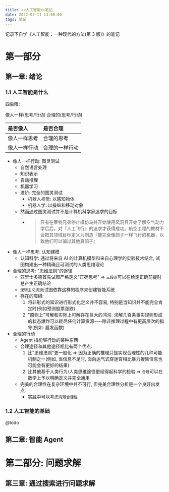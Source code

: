 ```yaml
---
title: <<人工智能>>笔记
date: 2022-07-11 13:00:00
tags: 笔记
---
```


记录下自学《人工智能：一种现代的方法(第 3 版)》的笔记

# 第一部分

## 第一章: 绪论

### 1.1 人工智能是什么

四象限:

像人一样(思考/行动)
合理的(思考/行动)

| 是否像人     | 是否合理       |
| :----------- | :------------- |
| 像人一样思考 | 合理的思考     |
| 像人一样行动 | 合理的一样行动 |

- 像人一样行动: 图灵测试
  - 自然语言处理
  - 知识表示
  - 自动推理
  - 机器学习
  - 进阶: 完全的图灵测试
    - 机器人视觉: 以感知物体
    - 机器人学: 以操纵和移动对象
  - 然而通过图灵测试并不是计算机科学家追求的目标
    - > 只有在莱特兄弟停止模仿鸟并开始使用风洞且开始了解空气动力学后后，对『人工飞行』的追求才获得成功。航空工程的教材不会把其领域目标定义为制造『能完全像鸽子一样飞行的机器，以致他们可以骗过其他真鸽子』
- 像人一样思考: 认知建模
  - 认知科学: 通过将来自 AI 的计算机模型和来自心理学的实验技术结合, 试图构建出一种精确且可测试的人类思维理论
- 合理的思考: "思维法则"的途径
  - 亚里士多德首先试图严格定义"正确思考" => `三段论`可以在给定正确前提时总产生正确结论
  - `逻辑主义`流派试图依靠这样的程序来创建智能系统
  - 存在的障碍:
    1.  将非形式的知识进行形式化定义并不容易, 特别是当知识并不能完全肯定时(例如预测股票涨跌)
    2.  "原则上"可解和实际上可解存在巨大的鸿沟. 求解几百条事实规则形成的状态爆炸可以耗尽任何计算资源----除非推理过程中有更高层次的指导(例如: 启发函数)
- 合理的行动
  - Agent 指能够行动的某种东西
  - 合理途径和其他途径相比有两个优点:
    1.  比"思维法则"更一般化 => 因为正确的推理只是实现合理性的几种可能机制之一(例如, 当信息不足时, 面向运气式穿迷宫相比暴力搜集信息也可能会有更好的结果)
    2.  比其他基于人类行为/人类思维途径更经得起科学的检验 => `合理`可以在数学上予以明确定义并完全通用
  - 完美的合理性在复杂环境中并不可行, 但完美合理性分析是一个良好出发点.
    - 实践中可以考虑`有限合理性`

### 1.2 人工智能的基础

@todo

## 第二章: 智能 Agent

# 第二部分: 问题求解

## 第三章: 通过搜索进行问题求解
